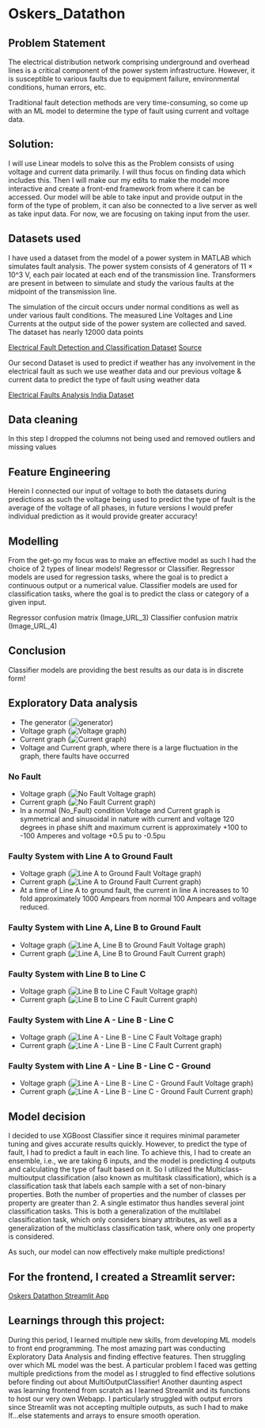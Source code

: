 # Oskers_Datathon

## Problem Statement
The electrical distribution network comprising underground and overhead lines is a critical component of the power system infrastructure. However, it is susceptible to various faults due to equipment failure, environmental conditions, human errors, etc.

Traditional fault detection methods are very time-consuming, so come up with an ML model to determine the type of fault using current and voltage data.

## Solution:
I will use Linear models to solve this as the Problem consists of using voltage and current data primarily. I will thus focus on finding data which includes this. Then I will make our my edits to make the model more interactive and create a front-end framework from where it can be accessed. Our model will be able to take input and provide output in the form of the type of problem, it can also be connected to a live server as well as take input data. For now, we are focusing on taking input from the user.

## Datasets used
I have used a dataset from the model of a power system in MATLAB which simulates fault analysis. The power system consists of 4 generators of 11 × 10^3 V, each pair located at each end of the transmission line. Transformers are present in between to simulate and study the various faults at the midpoint of the transmission line.

The simulation of the circuit occurs under normal conditions as well as under various fault conditions. The measured Line Voltages and Line Currents at the output side of the power system are collected and saved. The dataset has nearly 12000 data points

[Electrical Fault Detection and Classification Dataset](https://www.kaggle.com/datasets/esathyaprakash/electrical-fault-detection-and-classification)
[Source](https://springerplus.springeropen.com/articles/10.1186/s40064-015-1080-x#:~:text=section%20is%20conclusion.-,Artificial%20neural%20network,form%20can%20be%20dealt%20with.)

Our second Dataset is used to predict if weather has any involvement in the electrical fault as such we use weather data and our previous voltage & current data to predict the type of fault using weather data

[Electrical Faults Analysis India Dataset](https://www.kaggle.com/datasets/hashbanger/electrical-faults-analysis-india)

## Data cleaning
In this step I dropped the columns not being used and removed outliers and missing values

## Feature Engineering
Herein I connected our input of voltage to both the datasets during predictions as such the voltage being used to predict the type of fault is the average of the voltage of all phases, in future versions I would prefer individual prediction as it would provide greater accuracy!

## Modelling
From the get-go my focus was to make an effective model as such I had the choice of 2 types of linear models! Regressor or Classifier. Regressor models are used for regression tasks, where the goal is to predict a continuous output or a numerical value. Classifier models are used for classification tasks, where the goal is to predict the class or category of a given input.

Regressor confusion matrix (Image_URL_3) Classifier confusion matrix (Image_URL_4)

## Conclusion
Classifier models are providing the best results as our data is in discrete form!

## Exploratory Data analysis
- The generator (![generator](Image_URL_5))
- Voltage graph (![Voltage graph](Image_URL_6))
- Current graph (![Current graph](Image_URL_7))
- Voltage and Current graph, where there is a large fluctuation in the graph, there faults have occurred

### No Fault
- Voltage graph (![No Fault Voltage graph](Image_URL_8))
- Current graph (![No Fault Current graph](Image_URL_9))
- In a normal (No_Fault) condition Voltage and Current graph is symmetrical and sinusoidal in nature with current and voltage 120 degrees in phase shift and maximum current is approximately +100 to -100 Amperes and voltage +0.5 pu to -0.5pu

### Faulty System with Line A to Ground Fault
- Voltage graph (![Line A to Ground Fault Voltage graph](Image_URL_10))
- Current graph (![Line A to Ground Fault Current graph](Image_URL_11))
- At a time of Line A to ground fault, the current in line A increases to 10 fold approximately 1000 Ampears from normal 100 Ampears and voltage reduced.

### Faulty System with Line A, Line B to Ground Fault
- Voltage graph (![Line A, Line B to Ground Fault Voltage graph](Image_URL_12))
- Current graph (![Line A, Line B to Ground Fault Current graph](Image_URL_13))

### Faulty System with Line B to Line C
- Voltage graph (![Line B to Line C Fault Voltage graph](Image_URL_14))
- Current graph (![Line B to Line C Fault Current graph](Image_URL_15))

### Faulty System with Line A - Line B - Line C
- Voltage graph (![Line A - Line B - Line C Fault Voltage graph](Image_URL_16))
- Current graph (![Line A - Line B - Line C Fault Current graph](Image_URL_17))

### Faulty System with Line A - Line B - Line C - Ground
- Voltage graph (![Line A - Line B - Line C - Ground Fault Voltage graph](Image_URL_18))
- Current graph (![Line A - Line B - Line C - Ground Fault Current graph](Image_URL_19))

## Model decision
I decided to use XGBoost Classifier since it requires minimal parameter tuning and gives accurate results quickly. However, to predict the type of fault, I had to predict a fault in each line. To achieve this, I had to create an ensemble, i.e., we are taking 6 inputs, and the model is predicting 4 outputs and calculating the type of fault based on it. So I utilized the Multiclass-multioutput classification (also known as multitask classification), which is a classification task that labels each sample with a set of non-binary properties. Both the number of properties and the number of classes per property are greater than 2. A single estimator thus handles several joint classification tasks. This is both a generalization of the multilabel classification task, which only considers binary attributes, as well as a generalization of the multiclass classification task, where only one property is considered.

As such, our model can now effectively make multiple predictions!

## For the frontend, I created a Streamlit server:
[Oskers Datathon Streamlit App](https://oskersdatathon.streamlit.app/)

## Learnings through this project:
During this period, I learned multiple new skills, from developing ML models to front end programming. The most amazing part was conducting Exploratory Data Analysis and finding effective features. Then struggling over which ML model was the best. A particular problem I faced was getting multiple predictions from the model as I struggled to find effective solutions before finding out about MultiOutputClassifier! Another daunting aspect was learning frontend from scratch as I learned Streamlit and its functions to host our very own Webapp. I particularly struggled with output errors since Streamlit was not accepting multiple outputs, as such I had to make If...else statements and arrays to ensure smooth operation.
